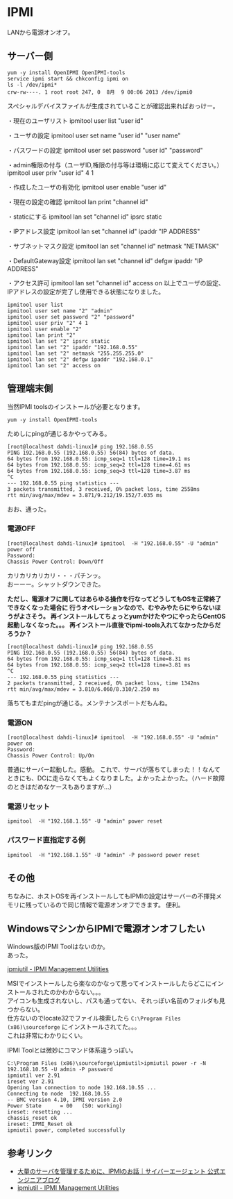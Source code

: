 # IPMI

LANから電源オンオフ。

## サーバー側

```
yum -y install OpenIPMI OpenIPMI-tools
service ipmi start && chkconfig ipmi on
ls -l /dev/ipmi*
crw-rw----. 1 root root 247, 0  8月  9 00:06 2013 /dev/ipmi0
```

スペシャルデバイスファイルが生成されていることが確認出来ればおっけー。

・現在のユーザリスト
ipmitool user list "user id"

・ユーザの設定
ipmitool user set name "user id" "user name"

・パスワードの設定
ipmitool user set password "user id" "password"

・admin権限の付与（ユーザID,権限の付与等は環境に応じて変えてください。）
ipmitool user priv "user id" 4 1

・作成したユーザの有効化
ipmitool user enable "user id"

・現在の設定の確認
ipmitool lan print "channel id"

・staticにする
ipmitool lan set "channel id" ipsrc static

・IPアドレス設定
ipmitool lan set "channel id" ipaddr "IP ADDRESS"

・サブネットマスク設定
ipmitool lan set "channel id" netmask "NETMASK"

・DefaultGateway設定
ipmitool lan set "channel id" defgw ipaddr "IP ADDRESS"

・アクセス許可
ipmitool lan set "channel id" access on
以上でユーザの設定、IPアドレスの設定が完了し使用できる状態になりました。

```
ipmitool user list
ipmitool user set name "2" "admin"
ipmitool user set password "2" "password"
ipmitool user priv "2" 4 1
ipmitool user enable "2"
ipmitool lan print "2"
ipmitool lan set "2" ipsrc static
ipmitool lan set "2" ipaddr "192.168.0.55"
ipmitool lan set "2" netmask "255.255.255.0"
ipmitool lan set "2" defgw ipaddr "192.168.0.1"
ipmitool lan set "2" access on
```


## 管理端末側

当然IPMI toolsのインストールが必要となります。

```
yum -y install OpenIPMI-tools
```

ためしにpingが通じるかやってみる。

```
[root@localhost dahdi-linux]# ping 192.168.0.55
PING 192.168.0.55 (192.168.0.55) 56(84) bytes of data.
64 bytes from 192.168.0.55: icmp_seq=1 ttl=128 time=19.1 ms
64 bytes from 192.168.0.55: icmp_seq=2 ttl=128 time=4.61 ms
64 bytes from 192.168.0.55: icmp_seq=3 ttl=128 time=3.87 ms
^C
--- 192.168.0.55 ping statistics ---
3 packets transmitted, 3 received, 0% packet loss, time 2558ms
rtt min/avg/max/mdev = 3.871/9.212/19.152/7.035 ms
```

おお、通った。

### 電源OFF

```
[root@localhost dahdi-linux]# ipmitool  -H "192.168.0.55" -U "admin" power off
Password: 
Chassis Power Control: Down/Off
```

カリカリカリカリ・・・パチンッ。  
おーーー。シャットダウンできた。

**ただし、電源オフに関してはあらゆる操作を行なってどうしてもOSを正常終了できなくなった場合に
行うオペレーションなので、むやみやたらにやらないほうがよさそう。
再インストールしてちょっとyumかけたやつにやったらCentOS起動しなくなった。。。
再インストール直後でipmi-tools入れてなかったからだろうか？**

```
[root@localhost dahdi-linux]# ping 192.168.0.55
PING 192.168.0.55 (192.168.0.55) 56(84) bytes of data.
64 bytes from 192.168.0.55: icmp_seq=1 ttl=128 time=8.31 ms
64 bytes from 192.168.0.55: icmp_seq=2 ttl=128 time=3.81 ms
^C
--- 192.168.0.55 ping statistics ---
2 packets transmitted, 2 received, 0% packet loss, time 1342ms
rtt min/avg/max/mdev = 3.810/6.060/8.310/2.250 ms
```

落ちてもまだpingが通じる。メンテナンスポートだもんね。

### 電源ON

```
[root@localhost dahdi-linux]# ipmitool  -H "192.168.0.55" -U "admin" power on
Password: 
Chassis Power Control: Up/On
```

普通にサーバー起動した。感動。
これで、サーバが落ちてしまった！！なんてときにも、DCに走らなくてもよくなりました。よかったよかった。（ハード故障のときはだめなケースもありますが…）

### 電源リセット

```
ipmitool  -H "192.168.1.55" -U "admin" power reset
```

### パスワード直指定する例

```
ipmitool  -H "192.168.1.55" -U "admin" -P password power reset
```

## その他

ちなみに、ホストOSを再インストールしてもIPMIの設定はサーバーの不揮発メモリに残っているので同じ情報で電源オンオフできます。
便利。

## WindowsマシンからIPMIで電源オンオフしたい

Windows版のIPMI Toolはないのか。  
あった。

[ipmiutil - IPMI Management Utilities](http://ipmiutil.sourceforge.net/)

MSIでインストールしたら楽なのかなって思ってインストールしたらどこにインストールされたのかわからない。。。  
アイコンも生成されないし、パスも通ってない、それっぽい名前のフォルダも見つからない。  
仕方ないのでlocate32でファイル検索したら `C:\Program Files (x86)\sourceforge` にインストールされてた。。。  
これは非常にわかりにくい。

IPMI Toolとは微妙にコマンド体系違うっぽい。

```
C:\Program Files (x86)\sourceforge\ipmiutil>ipmiutil power -r -N 192.168.10.55 -U admin -P password
ipmiutil ver 2.91
ireset ver 2.91
Opening lan connection to node 192.168.10.55 ...
Connecting to node  192.168.10.55
-- BMC version 4.10, IPMI version 2.0
Power State      = 00   (S0: working)
ireset: resetting ...
chassis_reset ok
ireset: IPMI_Reset ok
ipmiutil power, completed successfully
```

## 参考リンク

- [大量のサーバを管理するために、IPMIのお話｜サイバーエージェント 公式エンジニアブログ](http://ameblo.jp/principia-ca/entry-10983675114.html)
- [ipmiutil - IPMI Management Utilities](http://ipmiutil.sourceforge.net/)
